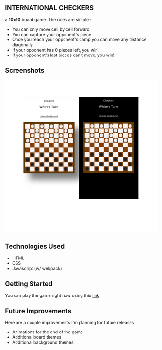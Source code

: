 ## INTERNATIONAL CHECKERS

a **10x10** board game. The rules are simple :

* You can only move cell by cell forward
* You can capture your opponent's piece
* Once you reach your opponent's camp you can move any distance diagonally
* If your opponent has 0 pieces left, you win!
* If your opponent's last pieces can't move, you win!

## Screenshots

<img src='./css/images/screenshots.PNG'>

## Technologies Used

* HTML
* CSS
* Javascript (w/ webpack)

## Getting Started

You can play the game right now using this [link](https://mohameddiopcodes.github.io/checkers/)

## Future Improvements

Here are a couple improvements I'm planning for future releases

* Animations for the end of the game
* Additional board themes
* Additional background themes
